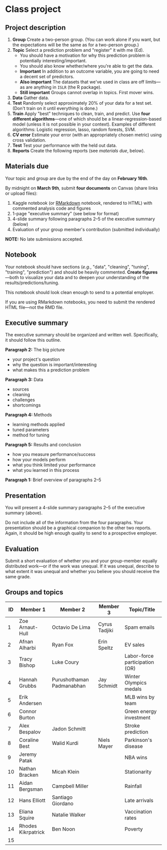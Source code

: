 # Class project

## Project description

1. **Group** Create a two-person group. (You can work alone if you want, but the expectations will be the same as for a two-person group.)
1. **Topic** Select a prediction problem and "register" it with me (Ed).
   - You should have a motivation for why this prediction problem is potentially interesting/important.
   - You should also know whether/where you're able to get the data.
   - **Important** In addition to an outcome variable, you are going to need a decent set of predictors.
   - **Also important** The datasets that we've used in class are off limits—as are anything in `ISLR` (the R package).
   - **Still important** Groups cannot overlap in topics. First mover wins.
1. **Data** Gather data.
1. **Test** Randomly select approximately 20% of your data for a test set. (Don't train on it until everything is done.)
1. **Train** Apply "best" techniques to clean, train, and predict. Use **four different algorithms**—one of which should be a linear-regression-based model (unless it is not possible in your context). Examples of different algorithms: Logistic regression, lasso, random forests, SVM.
1. **CV error** Estimate your error (with an appropriately chosen metric) using cross validation.
1. **Test** Test your performance with the held out data.
1. **Reports** Create the following reports (see *materials due*, below).

## Materials due

Your topic and group are due by the end of the day on **February 16th**.

By midnight on **March 9th**, submit **four documents** on Canvas (share links or upload files):

1. Kaggle notebook (or [RMarkdown](https://rmarkdown.rstudio.com/lesson-10.html) notebook, rendered to HTML) with commented analysis code and figures
1. 1-page "executive summary" (see below for format)
1. 4-slide summary following paragraphs 2–5 of the executive summary (below)
1. Evaluation of your group member's contribution (submitted individually)

**NOTE:** No late submissions accepted.

## Notebook

Your notebook should have sections (_e.g._, "data", "cleaning", "tuning", "training", "prediction") and should be heavily commented. **Create figures**—both to visualize your data and to deepen your understanding of the results/predictions/tuning.

This notebook should look clean enough to send to a potential employer.

If you are using RMarkdown notebooks, you need to submit the rendered HTML file—not the RMD file.

## Executive summary

The executive summary should be organized and written well. Specifically, it should follow this outline.

**Paragraph 2:** The big picture

- your project's question
- why the question is important/interesting
- what makes this a prediction problem

**Paragraph 3:** Data

- sources
- cleaning
- challenges
- shortcomings

**Paragraph 4:** Methods

- learning methods applied
- tuned parameters
- method for tuning

**Paragraph 5:** Results and conclusion

- how you measure performance/success
- how your models perform
- what you think limited your performance
- what you learned in this process

**Paragraph 1:** Brief overview of paragraphs 2–5

## Presentation

You will present a 4-slide summary paragraphs 2–5 of the executive summary (above).

Do not include all of the information from the four paragraphs. Your presentation should be a graphical companion to the other two reports. Again, it should be high enough quality to send to a prospective employer.

## Evaluation

Submit a short evaluation of whether you and your group-member equally distributed work—or if the work was unequal. If it was unequal, describe to what extent it was unequal and whether you believe you should receive the same grade.

## Groups and topics

| ID | Member 1 | Member 2 | Member 3 | Topic/Title |
|----|----------|-----------|-----------|-------------|
| 1  | Zoe Arnaut-Hull | Octavio De Lima | Cyrus Tadjiki | Spam emails |
| 2  | Afnan Alharbi | Ryan Fox | Erin Speltz | EV sales |
| 3  | Tracy Bishop | Luke Coury |  | Labor-force participation (OR) |
| 4  | Hannah Grubbs | Purushothaman Padmanabhan | Jay Schmidt | Winter Olympics medals |
| 5  | Erik Andersen |  |  | MLB wins by team |
| 6  | Connor Burton |  |  | Green energy investment |
| 7  | Alex Bespalov | Jadon Schmitt |  | Stroke prediction |
| 8  | Coraline Best | Walid Kurdi | Niels Mayer | Parkinson's disease |
| 9  | Jeremy Patak |  |  | NBA wins |
| 10 | Nathan Bracken | Micah Klein |  | Stationarity |
| 11 | Aidan Bergsman | Campbell Miller |  | Rainfall |
| 12 | Hans Elliott | Santiago Giordano |  | Late arrivals |
| 13 | Eliana Squire | Natalie Walker |  | Vaccination rates |
| 14 | Rhodes Kikrpatrick | Ben Noon |  | Poverty |
| 15 |  |  |  |  |
